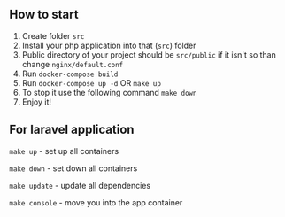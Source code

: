 ## How to start
1. Create folder `src`
2. Install your php application into that (`src`) folder
3. Public directory of your project should be `src/public` if it isn't so than change `nginx/default.conf`
4. Run `docker-compose build`
5. Run `docker-compose up -d` OR `make up`
6. To stop it use the following command `make down` 
7. Enjoy it!

## For laravel application
`make up` - set up all containers

`make down` - set down all containers

`make update` - update all dependencies

`make console` - move you into the app container 